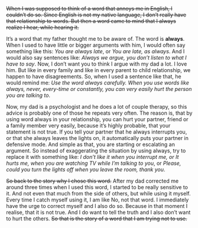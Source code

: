 <del>When I was supposed to think of a word that annoys me in English, I couldn’t do so. Since English is not my native language, I don’t really have that relationship to words. But then a word came to mind that I always realize I hear, while hearing it.

It’s a word that my father thought me to be aware of. The word is **always**. When I used to have little or bigger arguments with him, I would often say something like this: _You are always late_, or _You are late, as always_. And I would also say sentences like: _Always we argue, you don’t listen to what I have to say_. Now, I don’t want you to think I argue with my dad a lot. I love him. But like in every family and like in every parent to child relationship, we happen to have disagreements. So, when I used a sentence like that, he would remind me: _Use the word always carefully. When you use words like always, never, every-time or constantly, you can very easily hurt the person you are talking to_.

Now, my dad is a psychologist and he does a lot of couple therapy, so this advice is probably one of those he repeats very often. The reason is, that by using word always in your relationship, you can hurt your partner, friend or a family member very easily, because it’s highly probable, that your statement is not true. If you tell your partner that he always interrupts you, or that she always leaves the lights on, it automatically puts your partner in defensive mode. And simple as that, you are starting or escalating an argument. So instead of exaggerating the situation by using always, try to replace it with something like: _I don’t like it when you interrupt me, or It hurts me, when you are watching TV while I’m talking to you_, or _Please, could you turn the lights off when you leave the room, thank you_.

~~So back to the story why I chose this word.~~ After my dad corrected me around three times when I used this word, I started to be really sensitive to it. And not even that much from the side of others, but while using it myself. Every time I catch myself using it, I am like No, not that word. I immediately have the urge to correct myself and I also do so. Because in that moment I realise, that it is not true. And I do want to tell the truth and I also don’t want to hurt the others. ~~So that is the story of a word that I am trying not to use.~~
